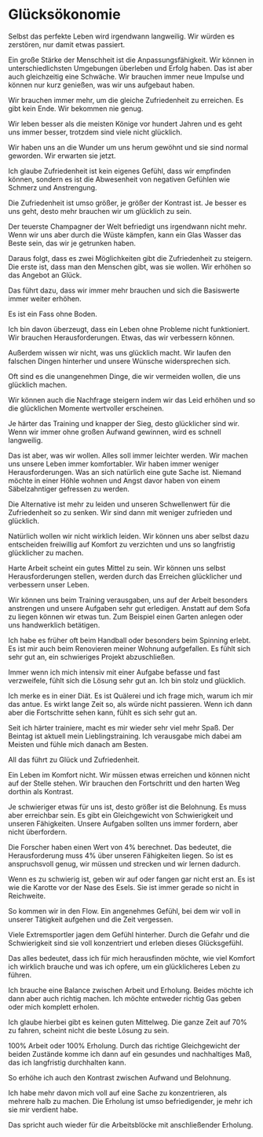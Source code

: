 # Glücksökonomie

Selbst das perfekte Leben wird irgendwann langweilig. Wir würden es zerstören, nur damit etwas passiert.

Ein große Stärke der Menschheit ist die Anpassungsfähigkeit. Wir können in unterschiedlichsten Umgebungen überleben und Erfolg haben. Das ist aber auch gleichzeitig eine Schwäche. Wir brauchen immer neue Impulse und können nur kurz genießen, was wir uns aufgebaut haben.

Wir brauchen immer mehr, um die gleiche Zufriedenheit zu erreichen. Es gibt kein Ende. Wir bekommen nie genug.

Wir leben besser als die meisten Könige vor hundert Jahren und es geht uns immer besser, trotzdem sind viele nicht glücklich.

Wir haben uns an die Wunder um uns herum gewöhnt und sie sind normal geworden. Wir erwarten sie jetzt.

Ich glaube Zufriedenheit ist kein eigenes Gefühl, dass wir empfinden können, sondern es ist die Abwesenheit von negativen Gefühlen wie Schmerz und Anstrengung.

Die Zufriedenheit ist umso größer, je größer der Kontrast ist. Je besser es uns geht, desto mehr brauchen wir um glücklich zu sein.

Der teuerste Champagner der Welt befriedigt uns irgendwann nicht mehr. Wenn wir uns aber durch die Wüste kämpfen, kann ein Glas Wasser das Beste sein, das wir je getrunken haben.

Daraus folgt, dass es zwei Möglichkeiten gibt die Zufriedenheit zu steigern. Die erste ist, dass man den Menschen gibt, was sie wollen. Wir erhöhen so das Angebot an Glück.

Das führt dazu, dass wir immer mehr brauchen und sich die Basiswerte immer weiter erhöhen.

Es ist ein Fass ohne Boden.

Ich bin davon überzeugt, dass ein Leben ohne Probleme nicht funktioniert. Wir brauchen Herausforderungen. Etwas, das wir verbessern können.

Außerdem wissen wir nicht, was uns glücklich macht. Wir laufen den falschen Dingen hinterher und unsere Wünsche widersprechen sich.

Oft sind es die unangenehmen Dinge, die wir vermeiden wollen, die uns glücklich machen.

Wir können auch die Nachfrage steigern indem wir das Leid erhöhen und so die glücklichen Momente wertvoller erscheinen.

Je härter das Training und knapper der Sieg, desto glücklicher sind wir. Wenn wir immer ohne großen Aufwand gewinnen, wird es schnell langweilig.

Das ist aber, was wir wollen. Alles soll immer leichter werden. Wir machen uns unsere Leben immer komfortabler. Wir haben immer weniger Herausforderungen. Was an sich natürlich eine gute Sache ist. Niemand möchte in einer Höhle wohnen und Angst davor haben von einem Säbelzahntiger gefressen zu werden.

Die Alternative ist mehr zu leiden und unseren Schwellenwert für die Zufriedenheit so zu senken. Wir sind dann mit weniger zufrieden und glücklich.

Natürlich wollen wir nicht wirklich leiden. Wir können uns aber selbst dazu entscheiden freiwillig auf Komfort zu verzichten und uns so langfristig glücklicher zu machen.

Harte Arbeit scheint ein gutes Mittel zu sein. Wir können uns selbst Herausforderungen stellen, werden durch das Erreichen glücklicher und verbessern unser Leben.

Wir können uns beim Training verausgaben, uns auf der Arbeit besonders anstrengen und unsere Aufgaben sehr gut erledigen. Anstatt auf dem Sofa zu liegen können wir etwas tun. Zum Beispiel einen Garten anlegen oder uns handwerklich betätigen.

Ich habe es früher oft beim Handball oder besonders beim Spinning erlebt. Es ist mir auch beim Renovieren meiner Wohnung aufgefallen. Es fühlt sich sehr gut an, ein schwieriges Projekt abzuschließen.

Immer wenn ich mich intensiv mit einer Aufgabe befasse und fast verzweifele, fühlt sich die Lösung sehr gut an. Ich bin stolz und glücklich.

Ich merke es in einer Diät. Es ist Quälerei und ich frage mich, warum ich mir das antue. Es wirkt lange Zeit so, als würde nicht passieren. Wenn ich dann aber die Fortschritte sehen kann, fühlt es sich sehr gut an.

Seit ich härter trainiere, macht es mir wieder sehr viel mehr Spaß. Der Beintag ist aktuell mein Lieblingstraining. Ich verausgabe mich dabei am Meisten und fühle mich danach am Besten.

All das führt zu Glück und Zufriedenheit.

Ein Leben im Komfort nicht. Wir müssen etwas erreichen und können nicht auf der Stelle stehen. Wir brauchen den Fortschritt und den harten Weg dorthin als Kontrast.

Je schwieriger etwas für uns ist, desto größer ist die Belohnung. Es muss aber erreichbar sein. Es gibt ein Gleichgewicht von Schwierigkeit und unseren Fähigkeiten. Unsere Aufgaben sollten uns immer fordern, aber nicht überfordern.

Die Forscher haben einen Wert von 4% berechnet. Das bedeutet, die Herausforderung muss 4% über unseren Fähigkeiten liegen. So ist es anspruchsvoll genug, wir müssen und strecken und wir lernen dadurch.

Wenn es zu schwierig ist, geben wir auf oder fangen gar nicht erst an. Es ist wie die Karotte vor der Nase des Esels. Sie ist immer gerade so nicht in Reichweite.

So kommen wir in den Flow. Ein angenehmes Gefühl, bei dem wir voll in unserer Tätigkeit aufgehen und die Zeit vergessen.

Viele Extremsportler jagen dem Gefühl hinterher. Durch die Gefahr und die Schwierigkeit sind sie voll konzentriert und erleben dieses Glücksgefühl.

Das alles bedeutet, dass ich für mich herausfinden möchte, wie viel Komfort ich wirklich brauche und was ich opfere, um ein glücklicheres Leben zu führen.

Ich brauche eine Balance zwischen Arbeit und Erholung. Beides möchte ich dann aber auch richtig machen. Ich möchte entweder richtig Gas geben oder mich komplett erholen.

Ich glaube hierbei gibt es keinen guten Mittelweg. Die ganze Zeit auf 70% zu fahren, scheint nicht die beste Lösung zu sein.

100% Arbeit oder 100% Erholung. Durch das richtige Gleichgewicht der beiden Zustände komme ich dann auf ein gesundes und nachhaltiges Maß, das ich langfristig durchhalten kann. 

So erhöhe ich auch den Kontrast zwischen Aufwand und Belohnung.

Ich habe mehr davon mich voll auf eine Sache zu konzentrieren, als mehrere halb zu machen. Die Erholung ist umso befriedigender, je mehr ich sie mir verdient habe.

Das spricht auch wieder für die Arbeitsblöcke mit anschließender Erholung.
